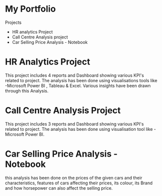 # My Portfolio

Projects 
* HR analytics Project
* Call Centre Analysis project
* Car Selling Price Analysis - Notebook

# HR Analytics Project
This project includes 4 reports and Dashboard showing various KPI's related to project.
The analysis has been done using visualisations tools like -Microsoft Power BI , Tableau & Excel.
Various insights have been drawn through this Analysis.

# Call Centre Analysis Project 
This project includes  3 reports and Dashboard showing various KPI's related to project.
The analysis has been done using visualisation tool like -Microsoft Power BI.

# Car Selling Price Analysis - Notebook
this analysis has been done on the prices of the given cars and their characteristics,  features of cars affecting their prices, its colour, its Brand and how horsepower can also affect the selling price.
